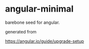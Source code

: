# angular-minimal
barebone seed for angular.


generated from 

https://angular.io/guide/upgrade-setup
